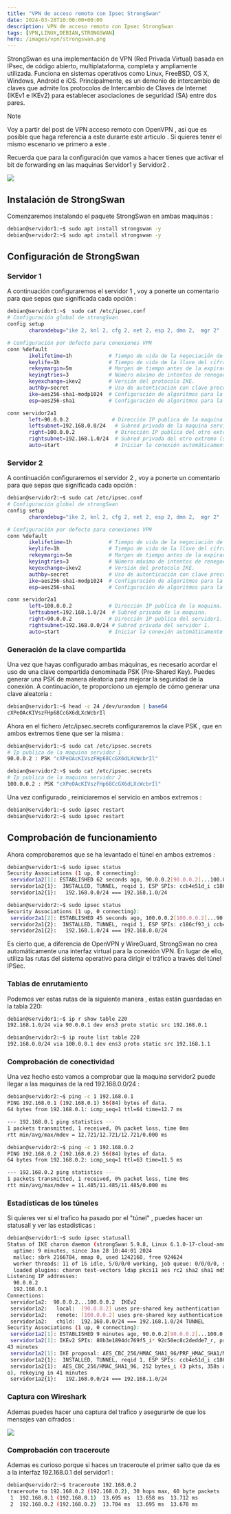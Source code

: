 ```yaml
---
title: "VPN de acceso remoto con Ipsec StrongSwan"
date: 2024-03-28T10:00:00+00:00
description: VPN de acceso remoto con Ipsec StrongSwan
tags: [VPN,LINUX,DEBIAN,STRONGSWAN]
hero: /images/vpn/strongswan.png
---
```





StrongSwan es una implementación de VPN (Red Privada Virtual) basada en IPsec, de código abierto, multiplataforma, completa y ampliamente utilizada. Funciona en sistemas operativos como Linux, FreeBSD, OS X, Windows, Android e iOS. Principalmente, es un demonio de intercambio de claves que admite los protocolos de Intercambio de Claves de Internet (IKEv1 e IKEv2) para establecer asociaciones de seguridad (SA) entre dos pares.

> [!NOTE]  
> Voy a partir del post de VPN acceso remoto con OpenVPN , asi que es posible que haga referencia a este durante este articulo . Si quieres tener el mismo escenario ve primero a este .

Recuerda que para la configuración que vamos a hacer tienes que activar el bit de forwarding en las maquinas Servidor1 y Servidor2 . 

![](../img/Pastedimage20240128105821.png)


## Instalación de StrongSwan

Comenzaremos instalando el paquete StrongSwan en ambas maquinas :

```bash
debian@servidor1:~$ sudo apt install strongswan -y
debian@servidor2:~$ sudo apt install strongswan -y
```

## Configuración de StrongSwan

### Servidor 1 
A continuación configuraremos el servidor 1 , voy a ponerte un comentario para que sepas que significada cada opción :

```bash
debian@servidor1:~$  sudo cat /etc/ipsec.conf
# Configuración global de strongSwan
config setup
       charondebug="ike 2, knl 2, cfg 2, net 2, esp 2, dmn 2,  mgr 2"

# Configuración por defecto para conexiones VPN
conn %default
       ikelifetime=1h            # Tiempo de vida de la negociación de intercambio de claves y SA.
       keylife=1h                # Tiempo de vida de la llave del cifrado.
       rekeymargin=5m            # Margen de tiempo antes de la expiración para la renovación.
       keyingtries=3             # Número máximo de intentos de renegociación.
       keyexchange=ikev2         # Versión del protocolo IKE.
       authby=secret             # Uso de autenticación con clave precompartida (PSK).
       ike=aes256-sha1-modp1024  # Configuración de algoritmos para la fase IKE.
       esp=aes256-sha1           # Configuración de algoritmos para la fase ESP.

conn servidor2a1
       left=90.0.0.2              # Dirección IP publica de la maquina (servidor1).
       leftsubnet=192.168.0.0/24   # Subred privada de la maquina servidor 1.
       right=100.0.0.2             # Dirección IP publica del otro extremo (servidor2).
       rightsubnet=192.168.1.0/24  # Subred privada del otro extremo (servidor 2).
       auto=start                  # Iniciar la conexión automáticamente al arrancar strongSwan.
```

### Servidor 2 

A continuación configuraremos el servidor 2 , voy a ponerte un comentario para que sepas que significada cada opción :

```bash
debian@servidor2:~$ sudo cat /etc/ipsec.conf
# Configuración global de strongSwan
config setup
       charondebug="ike 2, knl 2, cfg 2, net 2, esp 2, dmn 2,  mgr 2"

# Configuración por defecto para conexiones VPN
conn %default
       ikelifetime=1h            # Tiempo de vida de la negociación de intercambio de claves y SA.
       keylife=1h                # Tiempo de vida de la llave del cifrado.
       rekeymargin=5m            # Margen de tiempo antes de la expiración para la renovación.
       keyingtries=3             # Número máximo de intentos de renegociación.
       keyexchange=ikev2         # Versión del protocolo IKE.
       authby=secret             # Uso de autenticación con clave precompartida (PSK).
       ike=aes256-sha1-modp1024  # Configuración de algoritmos para la fase IKE.
       esp=aes256-sha1           # Configuración de algoritmos para la fase ESP.

conn servidor2a1
       left=100.0.0.2            # Dirección IP publica de la maquina.
       leftsubnet=192.168.1.0/24  # Subred privada de la maquina.
       right=90.0.0.2            # Dirección IP publica del servidor1.
       rightsubnet=192.168.0.0/24 # Subred privada del servidor 1.
       auto=start                # Iniciar la conexión automáticamente al arrancar strongSwan.
```

### Generación de la clave compartida

Una vez que hayas configurado ambas máquinas, es necesario acordar el uso de una clave compartida denominada PSK (Pre-Shared Key). Puedes generar una PSK de manera aleatoria para mejorar la seguridad de la conexión. A continuación, te proporciono un ejemplo de cómo generar una clave aleatoria :

```bash
debian@servidor1:~$ head -c 24 /dev/urandom | base64
cXPeOAcKIVszFHp68CcGX6dLXcWcbrIl
```

Ahora en el fichero /etc/ipsec.secrets configuraremos la clave PSK , que en ambos extremos tiene que ser la misma  :

```bash
debian@servidor1:~$ sudo cat /etc/ipsec.secrets 
# Ip publica de la maquina servidor 1
90.0.0.2 : PSK "cXPeOAcKIVszFHp68CcGX6dLXcWcbrIl"

debian@servidor2:~$ sudo cat /etc/ipsec.secrets 
# Ip publica de la maquina servidor 2
100.0.0.2 : PSK "cXPeOAcKIVszFHp68CcGX6dLXcWcbrIl"
```

Una vez configurado , reiniciaremos el servicio en ambos extremos :

```bash
debian@servidor1:~$ sudo ipsec restart 
debian@servidor2:~$ sudo ipsec restart 
```

## Comprobación de funcionamiento

Ahora comprobaremos que se ha levantado el túnel en ambos extremos :

```bash
debian@servidor1:~$ sudo ipsec status
Security Associations (1 up, 0 connecting):
 servidor1a2[1]: ESTABLISHED 62 seconds ago, 90.0.0.2[90.0.0.2]...100.0.0.2[100.0.0.2]
 servidor1a2{1}:  INSTALLED, TUNNEL, reqid 1, ESP SPIs: ccb4e51d_i c186cf93_o
 servidor1a2{1}:   192.168.0.0/24 === 192.168.1.0/24

debian@servidor2:~$ sudo ipsec status
Security Associations (1 up, 0 connecting):
 servidor2a1[2]: ESTABLISHED 45 seconds ago, 100.0.0.2[100.0.0.2]...90.0.0.2[90.0.0.2]
 servidor2a1{2}:  INSTALLED, TUNNEL, reqid 1, ESP SPIs: c186cf93_i ccb4e51d_o
 servidor2a1{2}:   192.168.1.0/24 === 192.168.0.0/24
```

Es cierto que, a diferencia de OpenVPN y WireGuard, StrongSwan no crea automáticamente una interfaz virtual para la conexión VPN. En lugar de ello, utiliza las rutas del sistema operativo para dirigir el tráfico a través del túnel IPSec. 

### Tablas de enrutamiento

Podemos ver estas rutas de la siguiente manera  , estas están guardadas en la tabla 220:

```bash
debian@servidor1:~$ ip r show table 220
192.168.1.0/24 via 90.0.0.1 dev ens3 proto static src 192.168.0.1 

debian@servidor2:~$ ip route list table 220
192.168.0.0/24 via 100.0.0.1 dev ens3 proto static src 192.168.1.1 
```

### Comprobación de conectividad

Una vez hecho esto vamos a comprobar que la maquina servidor2 puede llegar a las maquinas de la red 192.168.0.0/24 :

```bash
debian@servidor2:~$ ping -c 1 192.168.0.1
PING 192.168.0.1 (192.168.0.1) 56(84) bytes of data.
64 bytes from 192.168.0.1: icmp_seq=1 ttl=64 time=12.7 ms

--- 192.168.0.1 ping statistics ---
1 packets transmitted, 1 received, 0% packet loss, time 0ms
rtt min/avg/max/mdev = 12.721/12.721/12.721/0.000 ms

debian@servidor2:~$ ping -c 1 192.168.0.2
PING 192.168.0.2 (192.168.0.2) 56(84) bytes of data.
64 bytes from 192.168.0.2: icmp_seq=1 ttl=63 time=11.5 ms

--- 192.168.0.2 ping statistics ---
1 packets transmitted, 1 received, 0% packet loss, time 0ms
rtt min/avg/max/mdev = 11.485/11.485/11.485/0.000 ms
```

### Estadísticas de los túneles

Si quieres ver si el trafico ha pasado por el "túnel" , puedes hacer un statusall y ver las estadísticas :  

```bash
debian@servidor1:~$ sudo ipsec statusall 
Status of IKE charon daemon (strongSwan 5.9.8, Linux 6.1.0-17-cloud-amd64, x86_64):
  uptime: 9 minutes, since Jan 28 10:44:01 2024
  malloc: sbrk 2166784, mmap 0, used 1242160, free 924624
  worker threads: 11 of 16 idle, 5/0/0/0 working, job queue: 0/0/0/0, scheduled: 2
  loaded plugins: charon test-vectors ldap pkcs11 aes rc2 sha2 sha1 md5 mgf1 random nonce x509 revocation constraints pubkey pkcs1 pkcs7 pkcs12 pgp dnskey sshkey pem openssl gcrypt pkcs8 af-alg fips-prf gmp curve25519 agent chapoly xcbc cmac hmac kdf ctr ccm gcm drbg curl attr kernel-netlink resolve socket-default connmark forecast farp stroke updown eap-identity eap-aka eap-md5 eap-gtc eap-mschapv2 eap-radius eap-tls eap-ttls eap-tnc xauth-generic xauth-eap xauth-pam tnc-tnccs dhcp lookip error-notify certexpire led addrblock unity counters
Listening IP addresses:
  90.0.0.2
  192.168.0.1
Connections:
 servidor1a2:  90.0.0.2...100.0.0.2  IKEv2
 servidor1a2:   local:  [90.0.0.2] uses pre-shared key authentication
 servidor1a2:   remote: [100.0.0.2] uses pre-shared key authentication
 servidor1a2:   child:  192.168.0.0/24 === 192.168.1.0/24 TUNNEL
Security Associations (1 up, 0 connecting):
 servidor1a2[1]: ESTABLISHED 9 minutes ago, 90.0.0.2[90.0.0.2]...100.0.0.2[100.0.0.2]
 servidor1a2[1]: IKEv2 SPIs: 80b3e1894dc769f5_i* 92c50ec8c2dedde7_r, pre-shared key reauthentication in 
43 minutes
 servidor1a2[1]: IKE proposal: AES_CBC_256/HMAC_SHA1_96/PRF_HMAC_SHA1/MODP_1024
 servidor1a2{1}:  INSTALLED, TUNNEL, reqid 1, ESP SPIs: ccb4e51d_i c186cf93_o
 servidor1a2{1}:  AES_CBC_256/HMAC_SHA1_96, 252 bytes_i (3 pkts, 358s ago), 280 bytes_o (3 pkts, 355s ag
o), rekeying in 41 minutes
 servidor1a2{1}:   192.168.0.0/24 === 192.168.1.0/24
```

### Captura con Wireshark

Ademas puedes hacer una captura del trafico y asegurarte de que los mensajes van cifrados : 

![](../img/Pastedimage20240128112552.png)

### Comprobación con traceroute

Ademas es curioso porque si haces un traceroute el primer salto que da es a la interfaz 192.168.0.1 del servidor1 :

```bash
debian@servidor2:~$ traceroute 192.168.0.2
traceroute to 192.168.0.2 (192.168.0.2), 30 hops max, 60 byte packets
 1  192.168.0.1 (192.168.0.1)  13.695 ms  13.658 ms  13.712 ms
 2  192.168.0.2 (192.168.0.2)  13.704 ms  13.695 ms  13.678 ms
```
